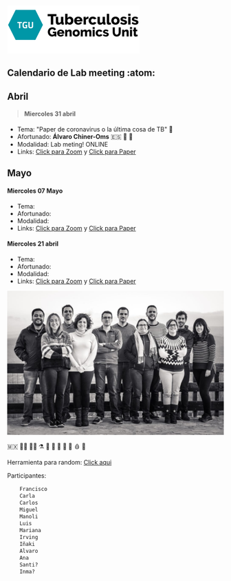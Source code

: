 ![](assets/Lab_M-7c6aedc6.png)
## **Calendario de Lab meeting** :atom:


## Abril

> #### Miercoles 31 abril

- Tema: "Paper de coronavirus o la última cosa de TB" :dna:
- Afortunado: **Álvaro Chiner-Oms** :es: :dna: :circus_tent:
- Modalidad: Lab meting! ONLINE
- Links: [Click para Zoom](http://www.limni.net) y [Click para Paper](http://www.limni.net)

## Mayo
#### Miercoles 07 Mayo

- Tema:
- Afortunado:
- Modalidad:
- Links: [Click para Zoom]() y [Click para Paper]()

#### Miercoles 21 abril

- Tema:
- Afortunado:
- Modalidad:
- Links: [Click para Zoom]() y [Click para Paper]()


![](assets/Lab_M-5c6ef917.jpg)

:mexico: :scientist: :woman_scientist: :alembic: :petri_dish: :microscope: :test_tube: :dna: :pill: :drop_of_blood: :satellite:

Herramienta para random: [Click aqui](https://www.random.org/lists/)

Participantes:
~~~
    Francisco
    Carla
    Carlos
    Miguel
    Manoli
    Luis
    Mariana
    Irving
    Iñaki
    Alvaro
    Ana
    Santi?
    Inma?
~~~
